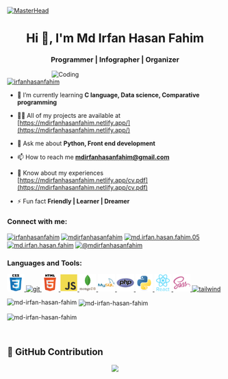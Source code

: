 [![MasterHead](https://media.licdn.com/dms/image/C4D16AQECvp79aGCLyw/profile-displaybackgroundimage-shrink_350_1400/0/1656090555364?e=1684972800&v=beta&t=YAeDzUSSLlZdwNgNgBmxw3HAJG-HOQIp6ZXfiY4l-bA)](https://mdirfanhasanfahim.netlify.app/)
<h1 align="center">Hi 👋, I'm Md Irfan Hasan Fahim</h1>
<h3 align="center">Programmer | Infographer | Organizer</h3>
<img align="right" alt="Coding" width="400" src="https://cdn.dribbble.com/users/1162077/screenshots/3848914/programmer.gif">

<p align="left"> <a href="https://twitter.com/irfanhasanfahim" target="blank"><img src="https://img.shields.io/twitter/follow/irfanhasanfahim?logo=twitter&style=for-the-badge" alt="irfanhasanfahim" /></a> </p>

- 🌱 I’m currently learning **C language, Data science, Comparative programming**

- 👨‍💻 All of my projects are available at [https://mdirfanhasanfahim.netlify.app/](https://mdirfanhasanfahim.netlify.app/)

- 💬 Ask me about **Python, Front end development**

- 📫 How to reach me **mdirfanhasanfahim@gmail.com**

- 📄 Know about my experiences [https://mdirfanhasanfahim.netlify.app/cv.pdf](https://mdirfanhasanfahim.netlify.app/cv.pdf)

- ⚡ Fun fact **Friendly | Learner | Dreamer**

<h3 align="left">Connect with me:</h3>
<p align="left">
<a href="https://twitter.com/irfanhasanfahim" target="blank"><img align="center" src="https://raw.githubusercontent.com/rahuldkjain/github-profile-readme-generator/master/src/images/icons/Social/twitter.svg" alt="irfanhasanfahim" height="30" width="40" /></a>
<a href="https://linkedin.com/in/mdirfanhasanfahim" target="blank"><img align="center" src="https://raw.githubusercontent.com/rahuldkjain/github-profile-readme-generator/master/src/images/icons/Social/linked-in-alt.svg" alt="mdirfanhasanfahim" height="30" width="40" /></a>
<a href="https://fb.com/md.irfan.hasan.fahim.05" target="blank"><img align="center" src="https://raw.githubusercontent.com/rahuldkjain/github-profile-readme-generator/master/src/images/icons/Social/facebook.svg" alt="md.irfan.hasan.fahim.05" height="30" width="40" /></a>
<a href="https://instagram.com/md.irfan.hasan.fahim" target="blank"><img align="center" src="https://raw.githubusercontent.com/rahuldkjain/github-profile-readme-generator/master/src/images/icons/Social/instagram.svg" alt="md.irfan.hasan.fahim" height="30" width="40" /></a>
<a href="https://www.youtube.com/c/@mdirfanhasanfahim" target="blank"><img align="center" src="https://raw.githubusercontent.com/rahuldkjain/github-profile-readme-generator/master/src/images/icons/Social/youtube.svg" alt="@mdirfanhasanfahim" height="30" width="40" /></a>
</p>

<h3 align="left">Languages and Tools:</h3>
<p align="left"> <a href="https://www.w3schools.com/css/" target="_blank" rel="noreferrer"> <img src="https://raw.githubusercontent.com/devicons/devicon/master/icons/css3/css3-original-wordmark.svg" alt="css3" width="40" height="40"/> </a> <a href="https://git-scm.com/" target="_blank" rel="noreferrer"> <img src="https://www.vectorlogo.zone/logos/git-scm/git-scm-icon.svg" alt="git" width="40" height="40"/> </a> <a href="https://www.w3.org/html/" target="_blank" rel="noreferrer"> <img src="https://raw.githubusercontent.com/devicons/devicon/master/icons/html5/html5-original-wordmark.svg" alt="html5" width="40" height="40"/> </a> <a href="https://developer.mozilla.org/en-US/docs/Web/JavaScript" target="_blank" rel="noreferrer"> <img src="https://raw.githubusercontent.com/devicons/devicon/master/icons/javascript/javascript-original.svg" alt="javascript" width="40" height="40"/> </a> <a href="https://www.mongodb.com/" target="_blank" rel="noreferrer"> <img src="https://raw.githubusercontent.com/devicons/devicon/master/icons/mongodb/mongodb-original-wordmark.svg" alt="mongodb" width="40" height="40"/> </a> <a href="https://www.mysql.com/" target="_blank" rel="noreferrer"> <img src="https://raw.githubusercontent.com/devicons/devicon/master/icons/mysql/mysql-original-wordmark.svg" alt="mysql" width="40" height="40"/> </a> <a href="https://www.php.net" target="_blank" rel="noreferrer"> <img src="https://raw.githubusercontent.com/devicons/devicon/master/icons/php/php-original.svg" alt="php" width="40" height="40"/> </a> <a href="https://www.python.org" target="_blank" rel="noreferrer"> <img src="https://raw.githubusercontent.com/devicons/devicon/master/icons/python/python-original.svg" alt="python" width="40" height="40"/> </a> <a href="https://reactjs.org/" target="_blank" rel="noreferrer"> <img src="https://raw.githubusercontent.com/devicons/devicon/master/icons/react/react-original-wordmark.svg" alt="react" width="40" height="40"/> </a> <a href="https://sass-lang.com" target="_blank" rel="noreferrer"> <img src="https://raw.githubusercontent.com/devicons/devicon/master/icons/sass/sass-original.svg" alt="sass" width="40" height="40"/> </a> <a href="https://tailwindcss.com/" target="_blank" rel="noreferrer"> <img src="https://www.vectorlogo.zone/logos/tailwindcss/tailwindcss-icon.svg" alt="tailwind" width="40" height="40"/> </a> </p>

<p><img align="left" src="https://github-readme-stats.vercel.app/api/top-langs?username=md-irfan-hasan-fahim&show_icons=true&locale=en&layout=compact" alt="md-irfan-hasan-fahim" /></p>

<p>&nbsp;<img align="center" src="https://github-readme-stats.vercel.app/api?username=md-irfan-hasan-fahim&show_icons=true&locale=en" alt="md-irfan-hasan-fahim" /></p>

<p><img align="center" src="https://github-readme-streak-stats.herokuapp.com/?user=md-irfan-hasan-fahim&" alt="md-irfan-hasan-fahim" /></p>
<br />
<h2 align="left">🐍 GitHub Contribution</h2>
<div align="center">
    <img src="https://github.com/md-irfan-hasan-fahim/Md-Irfan-Hasan-Fahim//blob/output/github-contribution-grid-snake.svg?palette=github-dark" />
</div>

